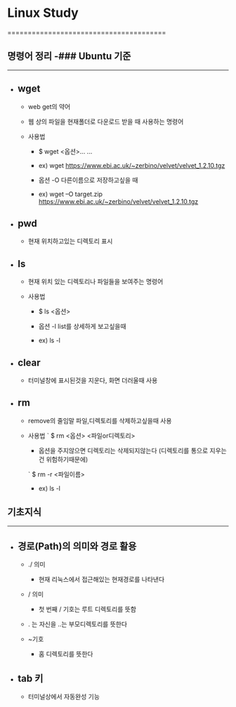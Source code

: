 
# Linux Study
=======================================

## 명령어 정리 -### Ubuntu 기준
---------------------------------------

- ## wget
	- web get의 약어
	- 웹 상의 파일을 현재폴더로 다운로드 받을 때 사용하는 명령어

	- 사용법 
		+ $ wget <옵션>... <URL>...

		+ ex) wget https://www.ebi.ac.uk/~zerbino/velvet/velvet_1.2.10.tgz

		+ 옵션 -O  다른이름으로 저장하고싶을 때

		+ ex) wget –O target.zip  https://www.ebi.ac.uk/~zerbino/velvet/velvet_1.2.10.tgz


- ## pwd
	- 현재 위치하고있는 디렉토리 표시


- ## ls
	- 현재 위치 있는 디렉토리나 파일들을 보여주는 명령어

	- 사용법 
		+ $ ls <옵션>

		+ 옵션 -l  list를 상세하게 보고싶을때

		+ ex) ls -l


- ## clear
	- 터미널창에 표시된것을 지운다, 화면 더러울때 사용


- ## rm
	- remove의 줄임말 파일,디렉토리를 삭제하고싶을때 사용

	- 사용법 
		` $ rm <옵션> <파일or디렉토리>

		+ 옵션을 주지않으면 디렉토리는 삭제되지않는다 (디렉토리를 통으로 지우는건 위험하기때문에)

		` $ rm  -r <파일이름>

		+ ex) ls -l








## 기초지식
-----------------------------------------------

- ## 경로(Path)의 의미와 경로 활용
	- ./ 의미
		+ 현재 리눅스에서 접근해있는 현재경로를 나타낸다

	- / 의미
		+ 첫 번째 / 기호는 루트 디렉토리를 뜻함 

	- . 는 자신을 ..는 부모디렉토리를 뜻한다

	- ~기호
		+ 홈 디렉토리를 뜻한다



- ## tab 키
	- 터미널상에서 자동완성 기능
